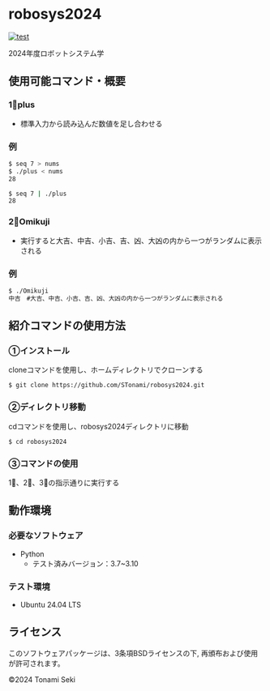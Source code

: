 # robosys2024
[![test](https://github.com/STonami/robosys2024/actions/workflows/test.yml/badge.svg)](https://github.com/STonami/robosys2024/actions/workflows/test.yml)

2024年度ロボットシステム学

## 使用可能コマンド・概要

### 1⃣plus
- 標準入力から読み込んだ数値を足し合わせる

### 例

```bash
$ seq 7 > nums
$ ./plus < nums
28
```

```bash
$ seq 7 | ./plus
28
```

### 2⃣Omikuji
- 実行すると大吉、中吉、小吉、吉、凶、大凶の内から一つがランダムに表示される

### 例

```bash
$ ./Omikuji
中吉　#大吉、中吉、小吉、吉、凶、大凶の内から一つがランダムに表示される
```

## 紹介コマンドの使用方法

### ①インストール
cloneコマンドを使用し、ホームディレクトリでクローンする
```
$ git clone https://github.com/STonami/robosys2024.git
```

### ②ディレクトリ移動
cdコマンドを使用し、robosys2024ディレクトリに移動
```
$ cd robosys2024
```

### ③コマンドの使用
1⃣、2⃣、3⃣の指示通りに実行する

## 動作環境

### 必要なソフトウェア
- Python
  - テスト済みバージョン：3.7~3.10
    
### テスト環境
- Ubuntu 24.04 LTS

## ライセンス
このソフトウェアパッケージは、3条項BSDライセンスの下, 再頒布および使用が許可されます。

©2024 Tonami Seki
